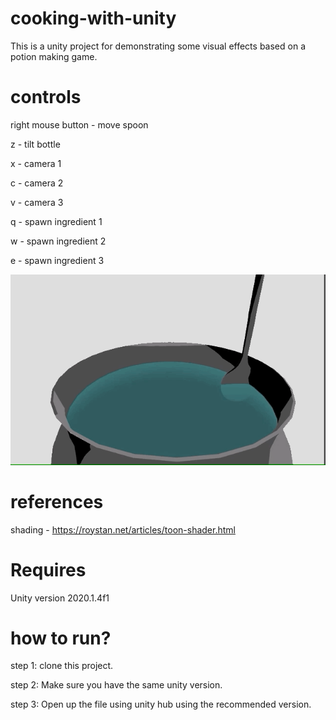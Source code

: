 # cooking-with-unity

This is a unity project for demonstrating some visual effects based on a potion making game. 

# controls
right mouse button - move spoon

z - tilt bottle

x - camera 1

c - camera 2

v - camera 3

q - spawn ingredient 1

w - spawn ingredient 2

e - spawn ingredient 3

![alt text][logo]

[logo]: https://github.com/mceachsamu/cooking-with-unity/blob/master/pot2.gif "Logo Title Text 1"

# references
shading - https://roystan.net/articles/toon-shader.html

# Requires
Unity version 2020.1.4f1

# how to run?

step 1:
clone this project.

step 2:
Make sure you have the same unity version.

step 3: 
Open up the file using unity hub using the recommended version.
